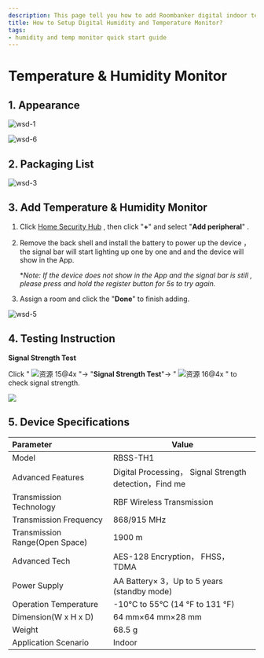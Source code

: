 ```yaml
---
description: This page tell you how to add Roombanker digital indoor temperature and humidity monitor to the home automation system and quickly start to use it.
title: How to Setup Digital Humidity and Temperature Monitor?
tags:
- humidity and temp monitor quick start guide
---
```


# Temperature & Humidity Monitor

## 1. Appearance

![wsd-1](https://dusunprj.oss-us-west-1.aliyuncs.com/wsd-1.png)



![wsd-6](https://dusunprj.oss-us-west-1.aliyuncs.com/wsd-6.png)

## 2. Packaging List

![wsd-3](https://dusunprj.oss-us-west-1.aliyuncs.com/wsd-3.png)

## 3. Add Temperature & Humidity Monitor

1. Click [Home Security Hub](https://www.roombanker.com/products/smart-hub/) , then click "**+**"  and select "**Add peripheral**" .

2. Remove the back shell and install the battery to power up the device ，the signal bar will start lighting up one by one and and the device will show in the App.

   **Note: If the device does not show in the App and the signal bar is still ,  please press and hold the register button for 5s to try again.* 

3. Assign a room  and click the "**Done**" to finish adding.

![wsd-5](https://dusunprj.oss-us-west-1.aliyuncs.com/wsd-5.png)

## 4. Testing Instruction

**Signal Strength Test**

Click  " ![资源 15@4x](https://dusunprj.oss-us-west-1.aliyuncs.com/%E8%B5%84%E6%BA%90%2015@4x.png) "→ "**Signal Strength Test**"→  " ![资源 16@4x](https://dusunprj.oss-us-west-1.aliyuncs.com/%E8%B5%84%E6%BA%90%2016@4x.png) "  to check signal strength.

![](https://dusunprj.oss-us-west-1.aliyuncs.com/MC-3.png)

## 5. Device Specifications

| Parameter                      | Value                                                   |
| :----------------------------- | ------------------------------------------------------- |
| Model                          | RBSS-TH1                                                |
| Advanced Features              | Digital Processing， Signal Strength detection，Find me |
| Transmission Technology        | RBF Wireless Transmission                               |
| Transmission Frequency         | 868/915 MHz                                             |
| Transmission Range(Open Space) | 1900 m                                                  |
| Advanced Tech                  | AES-128 Encryption， FHSS，TDMA                         |
| Power Supply                   | AA Battery× 3，Up to 5 years (standby mode)             |
| Operation Temperature          | -10°C to 55°C (14 °F to 131 °F)                         |
| Dimension(W x H x D)           | 64 mm×64 mm×28 mm                                       |
| Weight                         | 68.5 g                                                  |
| Application Scenario           | Indoor                                                  |

